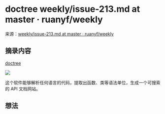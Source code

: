 # doctree weekly/issue-213.md at master · ruanyf/weekly
来源：[weekly/issue-213.md at master · ruanyf/weekly](https://github.com/ruanyf/weekly/blob/master/docs/issue-213.md)

## 摘录内容

[doctree](https://github.com/sourcegraph/doctree)

[![](https://camo.githubusercontent.com/bbba0fd8f24f79c60a2f1aa23510a35c390deda210458cd23f69161bb9fdf2b8/68747470733a2f2f63646e2e6265656b6b612e636f6d2f626c6f67696d672f61737365742f3230323230352f6267323032323035303931362e77656270)
](https://camo.githubusercontent.com/bbba0fd8f24f79c60a2f1aa23510a35c390deda210458cd23f69161bb9fdf2b8/68747470733a2f2f63646e2e6265656b6b612e636f6d2f626c6f67696d672f61737365742f3230323230352f6267323032323035303931362e77656270)

这个软件能够解析任何语言的代码，提取出函数、类等语法单位，生成一个可搜索的 API 文档网站。

## 想法
